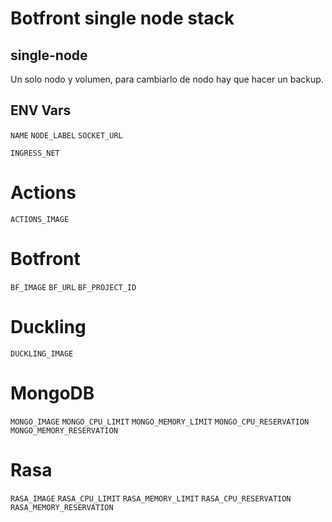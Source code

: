 # Botfront single node stack

## single-node
Un solo nodo y volumen, para cambiarlo de nodo hay que hacer un backup.




## ENV Vars
`NAME`
`NODE_LABEL`
`SOCKET_URL`



`INGRESS_NET`


# Actions
`ACTIONS_IMAGE`

# Botfront
`BF_IMAGE`
`BF_URL`
`BF_PROJECT_ID`


# Duckling
`DUCKLING_IMAGE`

# MongoDB
`MONGO_IMAGE`
`MONGO_CPU_LIMIT`
`MONGO_MEMORY_LIMIT`
`MONGO_CPU_RESERVATION`
`MONGO_MEMORY_RESERVATION`

# Rasa
`RASA_IMAGE`
`RASA_CPU_LIMIT`
`RASA_MEMORY_LIMIT`
`RASA_CPU_RESERVATION`
`RASA_MEMORY_RESERVATION`